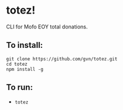 # totez!

CLI for Mofo EOY total donations.

## To install:

    git clone https://github.com/gvn/totez.git
    cd totez
    npm install -g

## To run:

- `totez`
